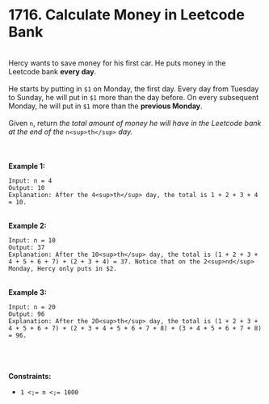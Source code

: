 # 1716. Calculate Money in Leetcode Bank

<br />Hercy wants to save money for his first car. He puts money in the Leetcode bank **every day**.<br />
<br />He starts by putting in `$1` on Monday, the first day. Every day from Tuesday to Sunday, he will put in `$1` more than the day before. On every subsequent Monday, he will put in `$1` more than the **previous Monday**.<span style="display:none"> </span><br />
<br />Given `n`, return <em>the total amount of money he will have in the Leetcode bank at the end of the </em>`n<sup>th</sup>`<em> day.</em><br />
<br /> <br />
<br />**Example 1:**<br />
```
Input: n = 4
Output: 10
Explanation: After the 4<sup>th</sup> day, the total is 1 + 2 + 3 + 4 = 10.
```
<br />**Example 2:**<br />
```
Input: n = 10
Output: 37
Explanation: After the 10<sup>th</sup> day, the total is (1 + 2 + 3 + 4 + 5 + 6 + 7) + (2 + 3 + 4) = 37. Notice that on the 2<sup>nd</sup> Monday, Hercy only puts in $2.
```
<br />**Example 3:**<br />
```
Input: n = 20
Output: 96
Explanation: After the 20<sup>th</sup> day, the total is (1 + 2 + 3 + 4 + 5 + 6 + 7) + (2 + 3 + 4 + 5 + 6 + 7 + 8) + (3 + 4 + 5 + 6 + 7 + 8) = 96.
```
<br /> <br />
<br />**Constraints:**<br />

* `1 <;= n <;= 1000`